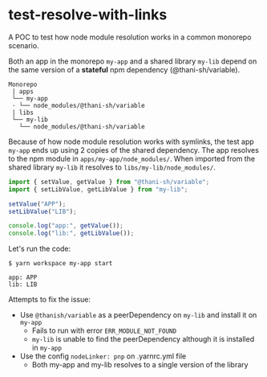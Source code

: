 # test-resolve-with-links

A POC to test how node module resolution works in a common monorepo scenario.

Both an app in the monorepo `my-app` and a shared library `my-lib` depend on the same version of a **stateful** npm dependency (@thani-sh/variable).

```
Monorepo
 | apps
 └── my-app
 · └── node_modules/@thani-sh/variable
 | libs
 └── my-lib
   └── node_modules/@thani-sh/variable
```

Because of how node module resolution works with symlinks, the test app `my-app` ends up using 2 copies of the shared dependency. The app resolves to the npm module in `apps/my-app/node_modules/`. When imported from the shared library `my-lib` it resolves to `libs/my-lib/node_modules/`.

```js
import { setValue, getValue } from "@thani-sh/variable";
import { setLibValue, getLibValue } from "my-lib";

setValue("APP");
setLibValue("LIB");

console.log("app:", getValue());
console.log("lib:", getLibValue());
```

Let's run the code:

```
$ yarn workspace my-app start

app: APP
lib: LIB
```

Attempts to fix the issue:

- Use `@thanish/variable` as a peerDependency on `my-lib` and install it on `my-app`
  - Fails to run with error `ERR_MODULE_NOT_FOUND`
  - `my-lib` is unable to find the peerDependency although it is installed in `my-app`
- Use the config `nodeLinker: pnp` on .yarnrc.yml file
  - Both my-app and my-lib resolves to a single version of the library
